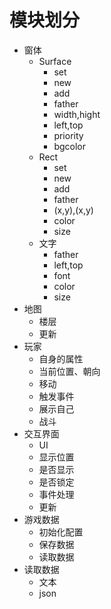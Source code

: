 # 模块划分
- 窗体
    - Surface
        - set
        - new
        - add
        - father
        - width,hight
        - left,top
        - priority
        - bgcolor
    - Rect
        - set
        - new
        - add
        - father
        - (x,y),(x,y)
        - color
        - size
    - 文字
        - father
        - left,top
        - font
        - color
        - size
- 地图
    - 楼层
    - 更新
- 玩家
    - 自身的属性
    - 当前位置、朝向
    - 移动
    - 触发事件
    - 展示自己
    - 战斗
- 交互界面
    - UI
    - 显示位置
    - 是否显示
    - 是否锁定
    - 事件处理
    - 更新
- 游戏数据
    - 初始化配置
    - 保存数据
    - 读取数据
- 读取数据
    - 文本
    - json